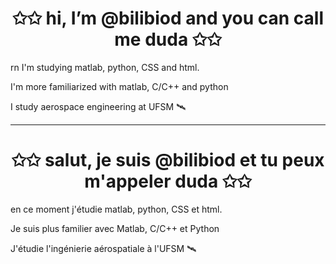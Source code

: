 
<h1 align="center">✩✩ hi, I’m @bilibiod and you can call me duda ✩✩</h1>

rn I'm studying matlab, python, CSS and html. 

I'm more familiarized with matlab, C/C++ and python 

I study aerospace engineering at UFSM 🛰️

<hr>
<h1 align="center">✩✩ salut, je suis @bilibiod et tu peux m'appeler duda ✩✩</h1>

en ce moment j'étudie matlab, python, CSS et html.

Je suis plus familier avec Matlab, C/C++ et Python

J'étudie l'ingénierie aérospatiale à l'UFSM 🛰️
